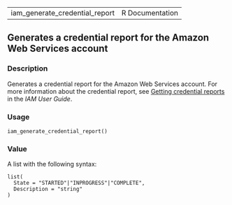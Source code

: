 <table style="width: 100%;">
<tbody>
<tr class="odd">
<td>iam_generate_credential_report</td>
<td style="text-align: right;">R Documentation</td>
</tr>
</tbody>
</table>

## Generates a credential report for the Amazon Web Services account

### Description

Generates a credential report for the Amazon Web Services account. For
more information about the credential report, see [Getting credential
reports](https://docs.aws.amazon.com/IAM/latest/UserGuide/id_credentials_getting-report.html)
in the *IAM User Guide*.

### Usage

    iam_generate_credential_report()

### Value

A list with the following syntax:

    list(
      State = "STARTED"|"INPROGRESS"|"COMPLETE",
      Description = "string"
    )
